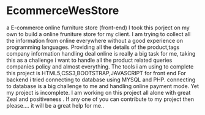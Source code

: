 # EcommerceWesStore
a E-commerce  online furniture store (front-end)
I took this porject on my own to build a online  fruniture store for my client.
I am trying to collect all the information from online everywhere without a good experience on programming languages.
Providing all the details of the product,tags company information handling deal online is really a big task for me, taking this as a challenge i want to handle all the product related queries companies policy and almost everything.
The tools i am using to complete this project is HTML5,CSS3,BOOTSTRAP,JAVASCRIPT for front end
For backend i tried connecting to database using MYSQL and PHP.
connecting to database is a big challenge to me and handling online payment mode.
Yet my project is incomplete.
I am working on this project all alone with great Zeal and positiveness .
If any one of you can contribute to my project  then please....
it will be a great help for me..
